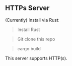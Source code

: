 ## HTTPs Server

(Currently) Install via Rust:
>Install Rust

>Git clone this repo

>cargo build

This server supports HTTP(s).
